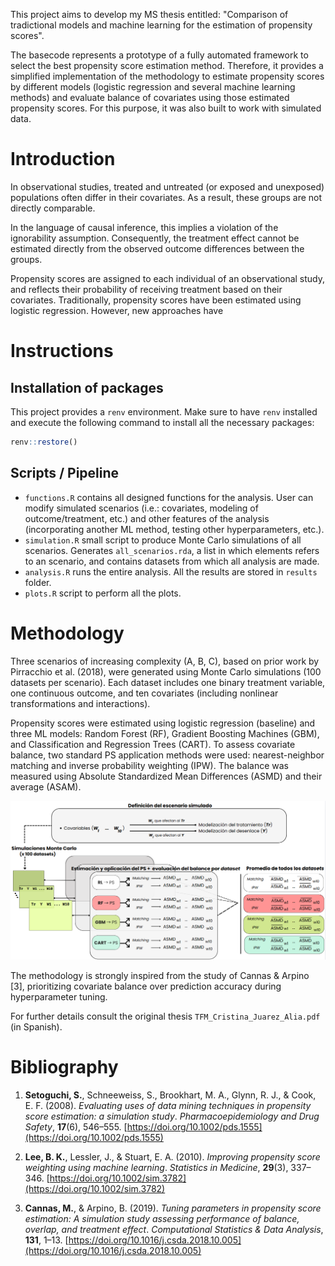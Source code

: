 This project aims to develop my MS thesis entitled: "Comparison of tradictional models and machine learning for the estimation of propensity scores".

The basecode represents a prototype of a fully automated framework to select the best propensity score estimation method. 
Therefore, it provides a simplified implementation of the methodology to estimate propensity scores by different models (logistic regression and several machine learning methods) and evaluate balance of covariates using those estimated propensity scores.
For this purpose, it was also built to work with simulated data. 

# Introduction
In observational studies, treated and untreated (or exposed and unexposed) populations often differ in their covariates. As a result, these groups are not directly comparable. 

In the language of causal inference, this implies a violation of the ignorability assumption. Consequently, the treatment effect cannot be estimated directly from the observed outcome differences between the groups.

Propensity scores are assigned to each individual of an observational study, and reflects their probability of receiving treatment based on their covariates.
Traditionally, propensity scores have been estimated using logistic regression. However, new approaches have 

# Instructions

## Installation of packages

This project provides a `renv` environment. Make sure to have `renv` installed and execute the following command to install all the necessary packages:

```r
renv::restore()
```

## Scripts / Pipeline

* `functions.R` contains all designed functions for the analysis. User can modify simulated scenarios (i.e.: covariates, modeling of outcome/treatment, etc.) and other features of the analysis (incorporating another ML method, testing other hyperparameters, etc.).
* `simulation.R` small script to produce Monte Carlo simulations of all scenarios. Generates `all_scenarios.rda`, a list in which elements refers to an scenario, and contains datasets from which all analysis are made.
* `analysis.R` runs the entire analysis. All the results are stored in `results` folder.
* `plots.R` script to perform all the plots.


# Methodology

Three scenarios of increasing complexity (A, B, C), based on prior work by Pirracchio et al. (2018), were generated using Monte Carlo simulations (100 datasets per scenario). Each dataset includes one binary treatment variable, one continuous outcome, and ten covariates (including nonlinear transformations and interactions).

Propensity scores were estimated using logistic regression (baseline) and three ML models: Random Forest (RF), Gradient Boosting Machines (GBM), and Classification and Regression Trees (CART). To assess covariate balance, two standard PS application methods were used: nearest-neighbor matching and inverse probability weighting (IPW). The balance was measured using Absolute Standardized Mean Differences (ASMD) and their average (ASAM).

![General Workflow](images/general_workflow.png)

The methodology is strongly inspired from the study of Cannas & Arpino [3], prioritizing covariate balance over prediction accuracy during hyperparameter tuning.

For further details consult the original thesis `TFM_Cristina_Juarez_Alia.pdf` (in Spanish).

# Bibliography

1. **Setoguchi, S.**, Schneeweiss, S., Brookhart, M. A., Glynn, R. J., & Cook, E. F. (2008). *Evaluating uses of data mining techniques in propensity score estimation: a simulation study*.  _Pharmacoepidemiology and Drug Safety_, **17**(6), 546–555. [https://doi.org/10.1002/pds.1555](https://doi.org/10.1002/pds.1555)

2. **Lee, B. K.**, Lessler, J., & Stuart, E. A. (2010). *Improving propensity score weighting using machine learning*. _Statistics in Medicine_, **29**(3), 337–346. [https://doi.org/10.1002/sim.3782](https://doi.org/10.1002/sim.3782)

3. **Cannas, M.**, & Arpino, B. (2019). *Tuning parameters in propensity score estimation: A simulation study assessing performance of balance, overlap, and treatment effect*. _Computational Statistics & Data Analysis_, **131**, 1–13. [https://doi.org/10.1016/j.csda.2018.10.005](https://doi.org/10.1016/j.csda.2018.10.005)
